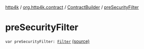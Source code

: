 [http4k](../../index.md) / [org.http4k.contract](../index.md) / [ContractBuilder](index.md) / [preSecurityFilter](./pre-security-filter.md)

# preSecurityFilter

`var preSecurityFilter: `[`Filter`](../../org.http4k.core/-filter/index.md) [(source)](https://github.com/http4k/http4k/blob/master/http4k-contract/src/main/kotlin/org/http4k/contract/extensions.kt#L26)